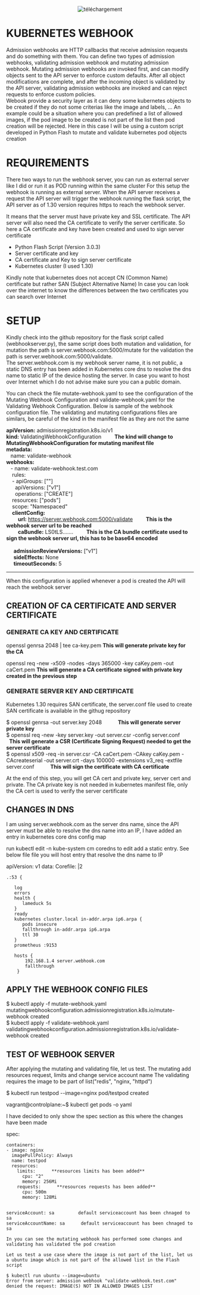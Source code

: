 <div align="center">
  
   ![téléchargement](https://github.com/user-attachments/assets/d7677682-5b84-4c64-88b9-c08cf2268e08)

</div>





# KUBERNETES WEBHOOK 

Admission webhooks are HTTP callbacks that receive admission requests and do something with them. You can define two types of admission webhooks, validating admission webhook and mutating admission webhook. Mutating admission webhooks are invoked first, and can modify objects sent to the API server to enforce custom defaults. After all object modifications are complete, and after the incoming object is validated by the API server, validating admission webhooks are invoked and can reject requests to enforce custom policies. <br>
Webook provide a security layer as it can deny some kubernetes objects to be created if they do not some criterias like the image and labels, ...
An example could be a situation where you can predefined a list of allowed images, if the pod image to be created is not part of the list then pod creation will be rejected.
Here in this case I will be using a custom script developed in Python Flash to mutate and validate kubernetes pod objects creation

# REQUIREMENTS

There two ways to run the webhook server, you can run as external server like I did or run it as POD running within the same cluster
For this setup the webhook is running as external server.
When the API server receives a request the API server will trigger the webhook running the flask script, the API server as of 1.30 version requires https to reach the webhook server.

It means that the server must have private key and SSL certificate.
The API server will also need the CA certificate to verify the server certificate.
So here a CA certificate and key have been created and used to sign server certificate

* Python Flash Script (Version 3.0.3)
* Server certificate and key
* CA certificate and Key to sign server certificate
* Kubernetes cluster (I used 1.30)
  


Kindly note that kubernetes does not accept CN (Common Name) certificate but rather SAN (Subject Alternative Name)
In case you can look over the internet to know the differences between the two certificates you can search over Internet



# SETUP

Kindly check into the github repository for the flask script called (webhookserver.py), the same script does both mutation and validation, for mutation the path is server.webhook.com:5000/mutate
for the validation the path is server.webhook.com:5000/validate. <br>
The server.webhook.com is my webhook server name, it is not public, a static DNS entry has been added in Kubernetes core dns to resolve the dns name to static IP of the device hosting the server.
In case you want to host over Internet which I do not advise make sure you can a public domain.

You can check the file mutate-webhook.yaml to see the configuration of the Mutating Webhook Configuration and validate-webhook.yaml for the Validating Webhook Configuration.
Below is sample of the webhook configuration file. 
The validating and mutating configurations files are similars, be careful of the kind in the manifest file as they are not the same


**apiVersion:** admissionregistration.k8s.io/v1 <br>
**kind:** ValidatingWebhookConfiguration  &nbsp;  &nbsp; &nbsp; &nbsp; **The kind will change to MutatingWebhookConfiguration for mutating manifest file**  <br>
**metadata:** <br>
 &nbsp;&nbsp; name: validate-webhook <br>
**webhooks:** <br>
 &nbsp;&nbsp; - name: validate-webhook.test.com <br>
 &nbsp;&nbsp;&nbsp;  rules: <br>
&nbsp;&nbsp;&nbsp; - apiGroups:   [""] <br>
 &nbsp; &nbsp;&nbsp;&nbsp; apiVersions: ["v1"] <br>
 &nbsp; &nbsp;&nbsp;&nbsp; operations:  ["CREATE"] <br>
   &nbsp;&nbsp;&nbsp; resources:   ["pods"] <br>
   &nbsp;&nbsp;&nbsp; scope:       "Namespaced" <br>
&nbsp;&nbsp;&nbsp;   **clientConfig:**  <br>
   &nbsp;  &nbsp; &nbsp;  &nbsp; **url:** https://server.webhook.com:5000/validate  &nbsp;  &nbsp; &nbsp;  &nbsp;  **This is the webhook server url to be reached**  <br>
    &nbsp;  &nbsp; &nbsp;  &nbsp; **caBundle:**  LS0tLS.......  &nbsp;  &nbsp; &nbsp;  &nbsp; **This is the CA bundle certificate used to sign the webhook server url, this has to be base64 encoded** <br>   
  &nbsp;&nbsp; &nbsp; **admissionReviewVersions:** ["v1"] <br>
  &nbsp;&nbsp; &nbsp; **sideEffects:** None <br>
  &nbsp;&nbsp; &nbsp; **timeoutSeconds:** 5 <br>

  ---
When this configuration is applied whenever a pod is created the API will reach the webhook server


## CREATION OF CA CERTIFICATE AND SERVER CERTIFICATE


### GENERATE CA KEY AND CERTIFICATE
   openssl genrsa 2048 | tee ca-key.pem     **This will generate private key for the CA**
   
   openssl req -new -x509 -nodes -days 365000 -key caKey.pem   -out caCert.pem  **This will generate a CA certificate signed with private key created in the previous step**


### GENERATE SERVER KEY AND CERTIFICATE
Kubernetes 1.30 requires SAN certificate, the server.conf file used to create SAN certificate is available in the githug repository 

$ openssl genrsa -out server.key 2048     &nbsp;&nbsp; &nbsp; &nbsp;&nbsp; &nbsp;    **This will generate server private key** <br>
$ openssl req -new -key server.key -out server.csr -config server.conf   &nbsp;&nbsp; &nbsp; &nbsp;&nbsp; &nbsp;  **This will generate a CSR (Certificate Signing Request)    needed to get the server certificate**  <br>
$ openssl x509 -req -in server.csr -CA caCert.pem -CAkey caKey.pem -CAcreateserial -out server.crt -days 100000 -extensions v3_req -extfile server.conf    &nbsp;&nbsp; &nbsp; &nbsp;&nbsp; &nbsp; **This will sign the certificate with CA certificate** <br>

At the end of this step, you will get CA cert and private key, server cert and private.
The CA private key is not needed in kubernetes manifest file, only the CA cert is used to verify the server certificate

## CHANGES IN DNS

I am using server.webhook.com as the server dns name, since the API server must be able to resolve the dns name into an IP, I have added an entry in kubernetes core dns
config map

run kubectl edit -n kube-system cm coredns to edit add a static entry. 
See below file file you will host entry that resolve the dns name to IP

apiVersion: v1
data:
  Corefile: |2

    .:53 {

       log
       errors
       health {
          lameduck 5s
       }
       ready
       kubernetes cluster.local in-addr.arpa ip6.arpa {
          pods insecure
          fallthrough in-addr.arpa ip6.arpa
          ttl 30
       }
       prometheus :9153

       hosts {
           192.168.1.4 server.webhook.com
           fallthrough
        }


## APPLY THE WEBHOOK CONFIG FILES

$ kubectl apply -f mutate-webhook.yaml    <br>
mutatingwebhookconfiguration.admissionregistration.k8s.io/mutate-webhook created <br>
$ kubectl apply -f validate-webhook.yaml <br>
validatingwebhookconfiguration.admissionregistration.k8s.io/validate-webhook created <br>

## TEST OF WEBHOOK SERVER

After applying the mutating and validating file, let us test.
The mutating add resources request, limits and change service account name
The validating requires the image to be part of list("redis", "nginx, "httpd")


$ kubectl run testpod --image=nginx
pod/testpod created

vagrant@controlplane:~$ kubectl get pods -o yaml

I have decided to only show the spec section as this where the changes have been made


  spec:      
   
    containers:   
    - image: nginx   
      imagePullPolicy: Always   
      name: testpod   
      resources:    
        limits:      **resources limits has been added**
          cpu: "2"        
          memory: 256Mi   
        requests:      **resources requests has been added**
          cpu: 500m   
          memory: 128Mi   
  
   
    serviceAccount: sa         default serviceaccount has been chnaged to sa
    serviceAccountName: sa      default serviceaccount has been chnaged to sa

    In you can see the mutating webhook has performed some changes and validating has validated the pod creation

    Let us test a use case where the image is not part of the list, let us a ubuntu image which is not part of the allowed list in the Flash script

    $ kubectl run ubuntu --image=ubuntu
    Error from server: admission webhook "validate-webhook.test.com" denied the request: IMAGE(S) NOT IN ALLOWED IMAGES LIST

  
 
    














